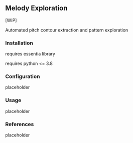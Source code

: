 ## Melody Exploration

[WIP]

Automated pitch contour extraction and pattern exploration

### Installation

requires essentia library

requires python <= 3.8

### Configuration

placeholder

### Usage

placeholder

### References

placeholder
